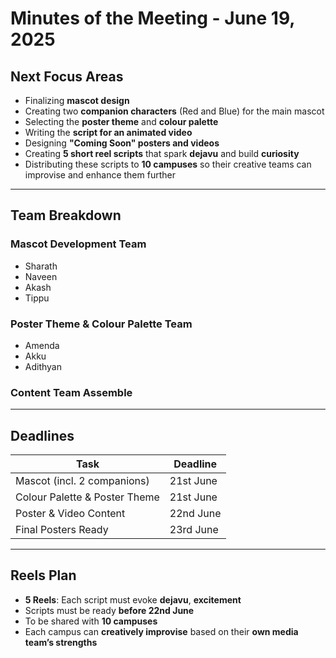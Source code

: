  # Minutes of the Meeting - June 19, 2025
##  Next Focus Areas

- Finalizing **mascot design**
- Creating two **companion characters** (Red and Blue) for the main mascot
- Selecting the **poster theme** and **colour palette**
- Writing the **script for an animated video**
- Designing **"Coming Soon" posters and videos**
- Creating **5 short reel scripts** that spark **dejavu** and build **curiosity**
- Distributing these scripts to **10 campuses** so their creative teams can improvise and enhance them further

---

## Team Breakdown

###  Mascot Development Team
- Sharath  
- Naveen  
- Akash  
- Tippu

###  Poster Theme & Colour Palette Team
- Amenda  
- Akku  
- Adithyan

### Content Team Assemble

---

##  Deadlines

| Task                              | Deadline     |
|-----------------------------------|--------------|
| Mascot (incl. 2 companions)       | 21st June    |
| Colour Palette & Poster Theme     | 21st June    |
| Poster & Video Content            | 22nd June    |
| Final Posters Ready               | 23rd June    |

---

##  Reels Plan

- **5 Reels**: Each script must evoke **dejavu**, **excitement**
- Scripts must be ready **before 22nd June**
- To be shared with **10 campuses**
- Each campus can **creatively improvise** based on their **own media team’s strengths**
